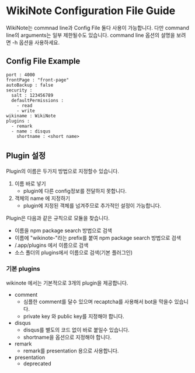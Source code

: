 # WikiNote Configuration File Guide

WikiNote는 commnad line과 Config File 둘다 사용이 가능합니다.
다만 command line의 arguments는 일부 제한될수도 있습니다.
command line 옵션의 설명을 보려면 -h 옵션을 사용하세요.

## Config File Example

```
port : 4000
frontPage : "front-page"
autoBackup : false
security :
  salt : 123456789
  defaultPermissions :
    - read
    - write
wikiname : WikiNote
plugins :
  - remark
  - name : disqus
    shortname : <short name>
```

## Plugin 설정

Plugin의 이름은 두가지 방법으로 지정할수 있습니다.
1. 이름 바로 넣기
	* plugin에 다른 config정보를 전달하지 못합니다.
2. 객체의 name 에 지정하기
	* plugin에 지정된 객체를 넘겨주므로 추가적인 설정이 가능합니다.

Plugin은 다음과 같은 규칙으로 모듈을 찾습니다.

* 이름을 npm package search 방법으로 검색
* 이름에 "wikinote-"라는 prefix를 붙여 npm package search 방법으로 검색
* <wikitnote data dir>/.app/plugins 에서 이름으로 검색
* 소스 폴더의 plugins에서 이름으로 검색(기본 플러그인)

### 기본 plugins

wikinote 에서는 기본적으로 3개의 plugin을 제공합니다.

* comment
	* 심플한 comment를 달수 있으며 recaptcha를 사용해서 bot을 막을수 있습니다.
	* private key 와 public key를 지정해야 합니다.
* disqus
	* disqus를 별도의 코드 없이 바로 붙일수 있습니다.
	* shortname을 옵션으로 지정해야 합니다.
* remark
	* remark를 presentation 용으로 사용합니다.
* presentation
	* deprecated
